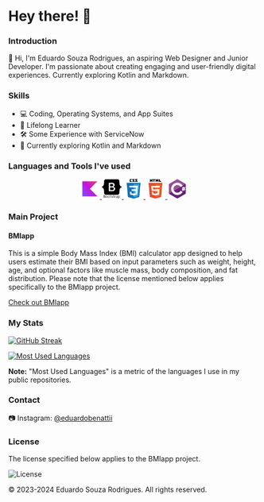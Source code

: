 # Hey there! 👋

### Introduction

🚀 Hi, I'm Eduardo Souza Rodrigues, an aspiring Web Designer and Junior Developer. I'm passionate about creating engaging and user-friendly digital experiences. Currently exploring Kotlin and Markdown.

### Skills

- 💻 Coding, Operating Systems, and App Suites
- 🌟 Lifelong Learner
- 🛠 Some Experience with ServiceNow
- 🚧 Currently exploring Kotlin and Markdown

### Languages and Tools I've used

<p align="center">
  <a href="https://kotlinlang.org/" target="_blank" rel="noreferrer">
    <img src="https://raw.githubusercontent.com/devicons/devicon/master/icons/kotlin/kotlin-original.svg" alt="Kotlin" width="40" height="40"/>
  </a>
  <a href="https://getbootstrap.com" target="_blank" rel="noreferrer">
    <img src="https://raw.githubusercontent.com/devicons/devicon/master/icons/bootstrap/bootstrap-plain-wordmark.svg" alt="Bootstrap" width="40" height="40"/>
  </a>
  <a href="https://www.w3schools.com/css/" target="_blank" rel="noreferrer">
    <img src="https://raw.githubusercontent.com/devicons/devicon/master/icons/css3/css3-original-wordmark.svg" alt="CSS3" width="40" height="40"/>
  </a>
  <a href="https://www.w3.org/html/" target="_blank" rel="noreferrer">
    <img src="https://raw.githubusercontent.com/devicons/devicon/master/icons/html5/html5-original-wordmark.svg" alt="HTML5" width="40" height="40"/>
  </a>
  <a href="https://docs.microsoft.com/en-us/dotnet/csharp/" target="_blank" rel="noreferrer">
    <img src="https://raw.githubusercontent.com/devicons/devicon/master/icons/csharp/csharp-original.svg" alt="C#" width="40" height="40"/>
  </a>
</p>

### Main Project

#### BMIapp

This is a simple Body Mass Index (BMI) calculator app designed to help users estimate their BMI based on input parameters such as weight, height, age, and optional factors like muscle mass, body composition, and fat distribution. Please note that the license mentioned below applies specifically to the BMIapp project.

[Check out BMIapp](https://github.com/eduardo2580/BMIapp)

### My Stats

[![GitHub Streak](http://github-readme-streak-stats.herokuapp.com?user=eduardo2580&theme=dark&background=000000)](https://git.io/streak-stats)

[![Most Used Languages](https://github-readme-stats.vercel.app/api/top-langs/?username=eduardo2580&layout=compact&theme=vision-friendly-dark)](https://github.com/anuraghazra/github-readme-stats)

**Note:** "Most Used Languages" is a metric of the languages I use in my public repositories.

### Contact

📷 Instagram: [@eduardobenattii](https://www.instagram.com/eduardobenattii/)

### License

The license specified below applies to the BMIapp project.

![License](https://img.shields.io/badge/License-MIT-green.svg)

© 2023-2024 Eduardo Souza Rodrigues. All rights reserved.

